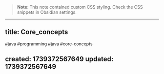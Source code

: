 
> **Note**: This note contained custom CSS styling. Check the CSS snippets in Obsidian settings.

---
title: Core_concepts
---

#java #programming #java #core-concepts

created: 1739372567649
updated: 1739372567649
---


<!--#region styles-->

<!--#endregion-->